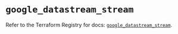 # `google_datastream_stream`

Refer to the Terraform Registry for docs: [`google_datastream_stream`](https://registry.terraform.io/providers/hashicorp/google-beta/6.42.0/docs/resources/google_datastream_stream).
